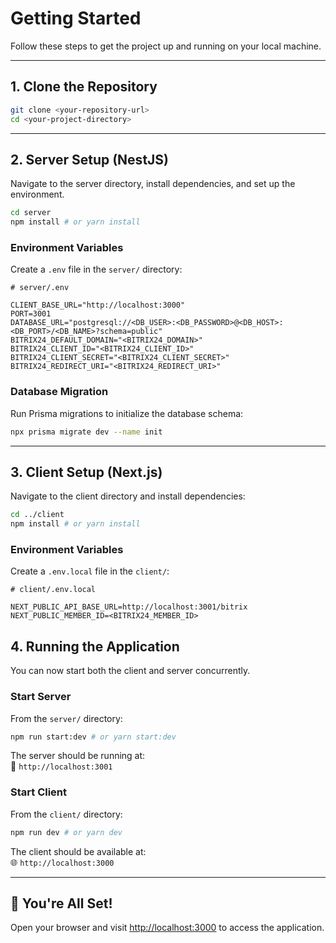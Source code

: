 # Getting Started

Follow these steps to get the project up and running on your local machine.

---

## 1. Clone the Repository

```bash
git clone <your-repository-url>
cd <your-project-directory>
```

---

## 2. Server Setup (NestJS)

Navigate to the server directory, install dependencies, and set up the environment.

```bash
cd server
npm install # or yarn install
```

### Environment Variables

Create a `.env` file in the `server/` directory:

```env
# server/.env

CLIENT_BASE_URL="http://localhost:3000"
PORT=3001
DATABASE_URL="postgresql://<DB_USER>:<DB_PASSWORD>@<DB_HOST>:<DB_PORT>/<DB_NAME>?schema=public"
BITRIX24_DEFAULT_DOMAIN="<BITRIX24_DOMAIN>"
BITRIX24_CLIENT_ID="<BITRIX24_CLIENT_ID>"
BITRIX24_CLIENT_SECRET="<BITRIX24_CLIENT_SECRET>"
BITRIX24_REDIRECT_URI="<BITRIX24_REDIRECT_URI>"
```

### Database Migration

Run Prisma migrations to initialize the database schema:

```bash
npx prisma migrate dev --name init
```

---

## 3. Client Setup (Next.js)

Navigate to the client directory and install dependencies:

```bash
cd ../client
npm install # or yarn install
```

### Environment Variables

Create a `.env.local` file in the `client/`:

```env
# client/.env.local

NEXT_PUBLIC_API_BASE_URL=http://localhost:3001/bitrix
NEXT_PUBLIC_MEMBER_ID=<BITRIX24_MEMBER_ID>
```

## 4. Running the Application

You can now start both the client and server concurrently.

### Start Server

From the `server/` directory:

```bash
npm run start:dev # or yarn start:dev
```

The server should be running at:  
📍 `http://localhost:3001`

### Start Client

From the `client/` directory:

```bash
npm run dev # or yarn dev
```

The client should be available at:  
🌐 `http://localhost:3000`

---

## 🎉 You're All Set!

Open your browser and visit [http://localhost:3000](http://localhost:3000) to access the application.
